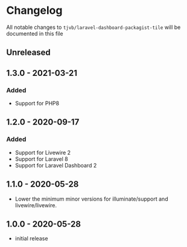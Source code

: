 # Changelog

All notable changes to `tjvb/laravel-dashboard-packagist-tile` will be documented in this file

## Unreleased
## 1.3.0 - 2021-03-21
### Added
- Support for PHP8

## 1.2.0 - 2020-09-17
### Added
- Support for Livewire 2
- Support for Laravel 8
- Support for Laravel Dashboard 2

## 1.1.0 - 2020-05-28
- Lower the minimum minor versions for illuminate/support and livewire/livewire.

## 1.0.0 - 2020-05-28

- initial release
